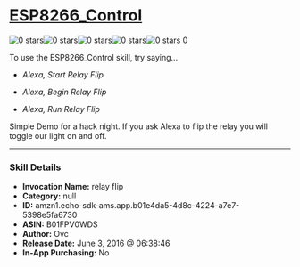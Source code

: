# [ESP8266_Control](http://alexa.amazon.com/#skills/amzn1.echo-sdk-ams.app.b01e4da5-4d8c-4224-a7e7-5398e5fa6730)
![0 stars](../../images/ic_star_border_black_18dp_1x.png)![0 stars](../../images/ic_star_border_black_18dp_1x.png)![0 stars](../../images/ic_star_border_black_18dp_1x.png)![0 stars](../../images/ic_star_border_black_18dp_1x.png)![0 stars](../../images/ic_star_border_black_18dp_1x.png) 0

To use the ESP8266_Control skill, try saying...

* *Alexa, Start Relay Flip*

* *Alexa, Begin Relay Flip*

* *Alexa, Run Relay Flip*

Simple Demo for a hack night. If you ask Alexa to flip the relay you will toggle our light on and off.

***

### Skill Details

* **Invocation Name:** relay flip
* **Category:** null
* **ID:** amzn1.echo-sdk-ams.app.b01e4da5-4d8c-4224-a7e7-5398e5fa6730
* **ASIN:** B01FPV0WDS
* **Author:** Ovc
* **Release Date:** June 3, 2016 @ 06:38:46
* **In-App Purchasing:** No
